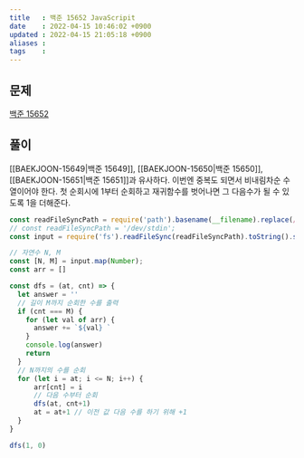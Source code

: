 ```yaml
---
title   : 백준 15652 JavaScripit 
date    : 2022-04-15 10:46:02 +0900
updated : 2022-04-15 21:05:18 +0900
aliases : 
tags    : 
---
```

## 문제
[백준 15652](https://www.acmicpc.net/problem/15652)

## 풀이
[[BAEKJOON-15649|백준 15649]], [[BAEKJOON-15650|백준 15650]], [[BAEKJOON-15651|백준 15651]]과 유사하다.
이번엔 중복도 되면서 비내림차순 수열이어야 한다.
첫 순회시에 1부터 순회하고 재귀함수를 벗어나면 그 다음수가 될 수 있도록 1을 더해준다.
```javascript
const readFileSyncPath = require('path').basename(__filename).replace(/js$/, 'txt');
// const readFileSyncPath = '/dev/stdin';
const input = require('fs').readFileSync(readFileSyncPath).toString().split(" ");

// 자연수 N, M
const [N, M] = input.map(Number);
const arr = []

const dfs = (at, cnt) => {
  let answer = ''
  // 길이 M까지 순회한 수를 출력
  if (cnt === M) {
    for (let val of arr) {
      answer += `${val} `
    }
    console.log(answer)
    return
  }
  // N까지의 수를 순회
  for (let i = at; i <= N; i++) {
      arr[cnt] = i
      // 다음 수부터 순회
      dfs(at, cnt+1)
      at = at+1 // 이전 값 다음 수를 하기 위해 +1
  }
}

dfs(1, 0)
```
